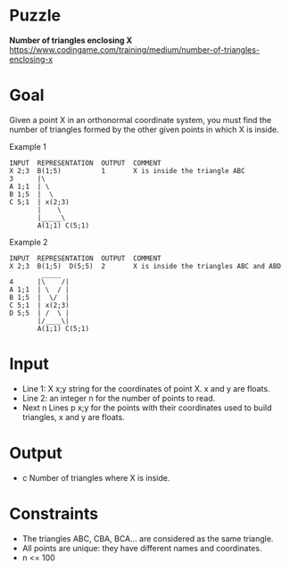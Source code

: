 # Puzzle
**Number of triangles enclosing X** https://www.codingame.com/training/medium/number-of-triangles-enclosing-x

# Goal
Given a point X in an orthonormal coordinate system, you must find the number of triangles formed by the other given points in which X is inside.

Example 1  
```
INPUT  REPRESENTATION  OUTPUT  COMMENT
X 2;3  B(1;5)          1       X is inside the triangle ABC
3      |\
A 1;1  | \
B 1;5  |  \
C 5;1  | x(2;3)
       |    \
       |_____\
       A(1;1) C(5;1)
```

Example 2
```
INPUT  REPRESENTATION  OUTPUT  COMMENT
X 2;3  B(1;5)  D(5;5)  2       X is inside the triangles ABC and ABD
        _____
4      |\    /|
A 1;1  | \  / |
B 1;5  |  \/  |
C 5;1  | x(2;3)
D 5;5  | /  \ |
       |/____\|
       A(1;1) C(5;1)
```

# Input
* Line 1: X x;y string for the coordinates of point X. x and y are floats.
* Line 2: an integer n for the number of points to read.
* Next n Lines p x;y for the points with their coordinates used to build triangles, x and y are floats.

# Output
* c Number of triangles where X is inside.

# Constraints
* The triangles ABC, CBA, BCA... are considered as the same triangle.
* All points are unique: they have different names and coordinates.
* n <= 100
